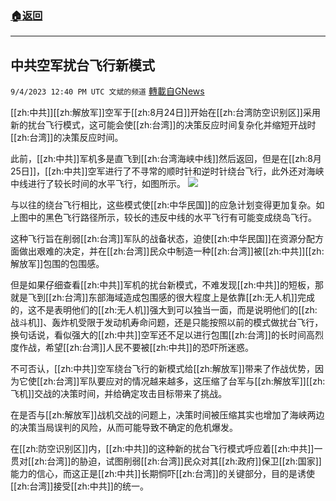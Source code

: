 ###  [:house:返回](README.md)
---


## 中共空军扰台飞行新模式
`9/4/2023 12:40 PM UTC 文斌的频道` [轉載自GNews](https://gnews.org/articles/1643125)

[[zh:中共]][[zh:解放军]]空军于[[zh:8月24日]]开始在[[zh:台湾防空识别区]]采用新的扰台飞行模式，这可能会使[[zh:台湾]]的决策反应时间复杂化并缩短开战时[[zh:台湾]]的决策反应时间。

此前，[[zh:中共]]军机多是直飞到[[zh:台湾海峡中线]]然后返回，但是在[[zh:8月25日]]，[[zh:中共]]空军进行了不寻常的顺时针和逆时针绕台飞行，此外还对海峡中线进行了较长时间的水平飞行，如图所示。
![](ipfs://QmQwSzUoJTCEuJ2Y5uJiVmipBxxce58EVVL65EWWEbfzAK?.png)

与以往的绕台飞行相比，这些模式使[[zh:中华民国]]的应急计划变得更加复杂。如上图中的黑色飞行路径所示，较长的违反中线的水平飞行有可能变成绕岛飞行。

这种飞行旨在削弱[[zh:台湾]]军队的战备状态，迫使[[zh:中华民国]]在资源分配方面做出艰难的决定，并在[[zh:台湾]]民众中制造一种[[zh:台湾]]被[[zh:中共]][[zh:解放军]]包围的包围感。

但是如果仔细查看[[zh:中共]]军机的扰台新模式，不难发现[[zh:中共]]的短板，那就是飞到[[zh:台湾]]东部海域造成包围感的很大程度上是依靠[[zh:无人机]]完成的，这不是表明他们的[[zh:无人机]]强大到可以独当一面，而是说明他们的[[zh:战斗机]]、轰炸机受限于发动机寿命问题，还是只能按照以前的模式做扰台飞行，换句话说，看似强大的[[zh:中共]]空军还不足以进行包围[[zh:台湾]]的长时间高烈度作战，希望[[zh:台湾]]人民不要被[[zh:中共]]的恐吓所迷惑。

不可否认，[[zh:中共]]空军绕台飞行的新模式给[[zh:解放军]]带来了作战优势，因为它使[[zh:台湾]]军队要应对的情况越来越多，这压缩了台军与[[zh:解放军]][[zh:飞机]]交战的决策时间，并给确定攻击目标带来了挑战。

在是否与[[zh:解放军]]战机交战的问题上，决策时间被压缩其实也增加了海峡两边的决策当局误判的风险，从而可能导致不确定的危机爆发。

在[[zh:防空识别区]]内，[[zh:中共]]的这种新的扰台飞行模式呼应着[[zh:中共]]一贯对[[zh:台湾]]的胁迫，试图削弱[[zh:台湾]]民众对其[[zh:政府]]保卫[[zh:国家]]能力的信心，而这正是[[zh:中共]]长期恫吓[[zh:台湾]]的关键部分，目的是诱使[[zh:台湾]]接受[[zh:中共]]的统一。
